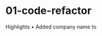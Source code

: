 # 01-code-refactor

Highlights
• Added company name to <Title> tag.
• Replaced header DIV with header and adjusted corresponding CSS.
• Moved “hero” image link from CSS to HTML.
    o	Added alt tag
    o	Adjusted hero DIV to new height
• Replaced DIV(s) with section tag.
• Added ALT tags to all images.
• Fixed ID tags on feature boxes.
• Consolidated and renamed CSS elements for various CSS tags.
• Optimized LARGE images into smaller ones.
